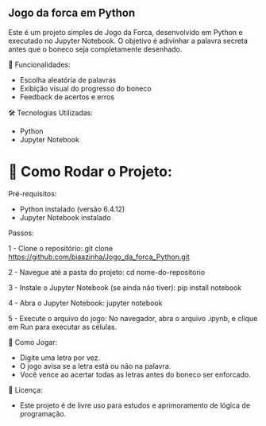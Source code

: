 ## Jogo da forca em Python

Este é um projeto simples de Jogo da Forca, desenvolvido em Python e executado no Jupyter Notebook. O objetivo é adivinhar a palavra secreta antes que o boneco seja completamente desenhado.

🚀 Funcionalidades:
- Escolha aleatória de palavras
- Exibição visual do progresso do boneco
- Feedback de acertos e erros

🛠️ Tecnologias Utilizadas:
- Python
- Jupyter Notebook

# 📂 Como Rodar o Projeto:

Pré-requisitos:
- Python instalado (versão 6.4.12)
- Jupyter Notebook instalado

Passos:

1 - Clone o repositório:
git clone https://github.com/biaazinha/Jogo_da_forca_Python.git

2 - Navegue até a pasta do projeto:
cd nome-do-repositorio

3 - Instale o Jupyter Notebook (se ainda não tiver):
pip install notebook

4 - Abra o Jupyter Notebook:
jupyter notebook

5 - Execute o arquivo do jogo:
No navegador, abra o arquivo .ipynb, e clique em Run para executar as células.

📘 Como Jogar:
- Digite uma letra por vez.
- O jogo avisa se a letra está ou não na palavra.
- Você vence ao acertar todas as letras antes do boneco ser enforcado.

📄 Licença:
- Este projeto é de livre uso para estudos e aprimoramento de lógica de programação.
